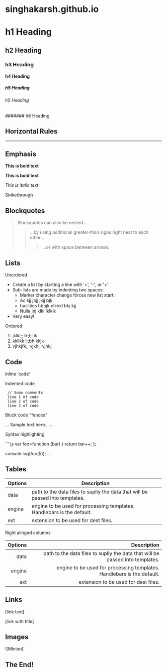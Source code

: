 # singhakarsh.github.io
# h1 Heading
## h2 Heading
### h3 Heading
#### h4 Heading
##### h5 Heading
###### h5 Heading
####### h6 Heading

## Horizontal Rules

_____________


## Emphasis

**This is bold text**

__This is bold text__

*This is italic text*

~~Strikethrough~~


## Blockquotes

> Blockquotes can also be nested...
>> ...by using additional greater-than signs right next to each other...
> > > ...or with space between arrows. 


## Lists

Unordered

+ Create a list by starting a line with '+', '-', or '+'
+ Sub-lists are made by indenting two spaces:
  - Marker character change forces new list start:
  * Ac kjj jbjj jkjj bjk
  * facilities hbbjk nlknkl bbj kjj
  - Nulla jnj klkl lklklk
 + Very easy!

Ordered 

1. jklkl;; lk;l;l lk
2. kkllkk l;;bh kkjk 
3. vjhkjfk;; vjkhl; vjhkj

## Code

Inline 'code'

Indented code

     // Some comments
     line 1 of code
     line 2 of code
     line 3 of code
     
     
 Block code "fences"
 
 ...
 Sample text here...
 ...
 
 Syntax highlighting
 
 ''' js
 var foo=function (bar) {
  return bar++;
  };
  
  console.log(foo(5));
  ...
  
  ## Tables 
  
  | Options | Description |
  | ------- | ----------- |
  | data    | path to the data files to suplly the data that will be passed into templates. |
  | engine  | engine to be used for processing templates. Handlebars is the default. |
  | ext     | extension to be used for dest files. |
  
  Right alinged columns
  
  | Options | Description |
  | ------: | ----------: |
  | data    | path to the data files to suplly the data that will be passed into templates. |
  | engine  | engine to be used for processing templates. Handlebars is the default. |
  | ext     | extension to be used for dest files. |
  
  ## Links
  [link text]
  
  [link with title]
  
  ## Images
  
  ![Minion]
  
  ## The End!
  
  
  

